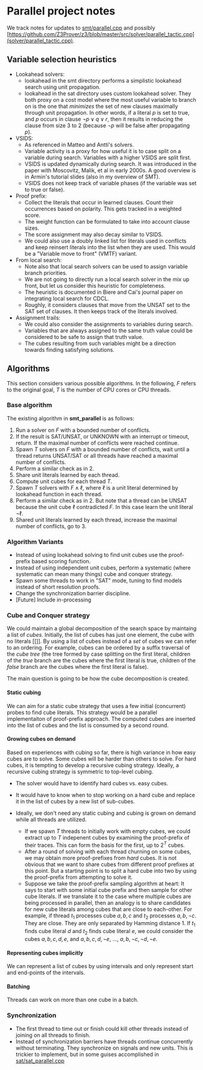 # Parallel project notes



We track notes for updates to 
[smt/parallel.cpp](https://github.com/Z3Prover/z3/blob/master/src/smt/smt_parallel.cpp) 
and possibly 
[https://github.com/Z3Prover/z3/blob/master/src/solver/parallel_tactic.cpp](solver/parallel_tactic.cpp).





## Variable selection heuristics



* Lookahead solvers:
  * lookahead in the smt directory performs a simplistic lookahead search using unit propagation.
  * lookahead in the sat directory uses custom lookahead solver.
  They both proxy on a cost model where the most useful variable to branch on is the one that _minimizes_ the set of new clauses maximally
  through unit propagation. In other words, if a literal _p_ is set to true, and _p_ occurs in clause $\neg p \vee q \vee r$, then it results in 
  reducing the clause from size 3 to 2 (because $\neg p$ will be false after propagating _p_).
* VSIDS:
  * As referenced in Matteo and Antti's solvers. 
  * Variable activity is a proxy for how useful it is to case split on a variable during search. Variables with a higher VSIDS are split first.
  * VSIDS is updated dynamically during search. It was introduced in the paper with Moscovitz, Malik, et al in early 2000s. A good overview is in Armin's tutorial slides (also in my overview of SMT). 
  * VSIDS does not keep track of variable phases (if the variable was set to true or false).
* Proof prefix:
  * Collect the literals that occur in learned clauses. Count their occurrences based on polarity. This gets tracked in a weighted score.
  * The weight function can be formulated to take into account clause sizes.
  * The score assignment may also decay similar to VSIDS. 
  * We could also use a doubly linked list for literals used in conflicts and keep reinsert literals into the list when they are used. This would be a "Variable move to front" (VMTF) variant.
* From local search:
  * Note also that local search solvers can be used to assign variable branch priorities. 
  * We are not going to directly run a local search solver in the mix up front, but let us consider this heuristic for completeness.
  * The heuristic is documented in Biere and Cai's journal paper on integrating local search for CDCL. 
  * Roughly, it considers clauses that move from the UNSAT set to the SAT set of clauses. It then keeps track of the literals involved.
* Assignment trails:
  * We could also consider the assignments to variables during search. 
  * Variables that are always assigned to the same truth value could be considered to be safe to assign that truth value. 
  * The cubes resulting from such variables might be a direction towards finding satisfying solutions.
  

## Algorithms



This section considers various possible algorithms. 
In the following, $F$ refers to the original goal, $T$ is the number of CPU cores or CPU threads.

### Base algorithm

The existing algorithm in <b>smt_parallel</b> is as follows:

1. Run a solver on $F$ with a bounded number of conflicts.
2. If the result is SAT/UNSAT, or UNKNOWN with an interrupt or timeout, return. If the maximal number of conflicts were reached continue.
3. Spawn $T$ solvers on $F$ with a bounded number of conflicts, wait until a thread returns UNSAT/SAT or all threads have reached a maximal number of conflicts.
4. Perform a similar check as in 2.
5. Share unit literals learned by each thread.
6. Compute unit cubes for each thread $T$.
7. Spawn $T$ solvers with $F \wedge \ell$, where $\ell$ is a unit literal determined by lookahead function in each thread.
8. Perform a similar check as in 2. But note that a thread can be UNSAT because the unit cube $\ell$ contradicted $F$. In this case learn the unit literal $\neg \ell$.
9. Shared unit literals learned by each thread, increase the maximal number of conflicts, go to 3.

### Algorithm Variants

* Instead of using lookahead solving to find unit cubes use the proof-prefix based scoring function.
* Instead of using independent unit cubes, perform a systematic (where systematic can mean many things) cube and conquer strategy.
* Spawn some threads to work in "SAT" mode, tuning to find models instead of short resolution proofs.
* Change the synchronization barrier discipline.
* [Future] Include in-processing 

### Cube and Conquer strategy

We could maintain a global decomposition of the search space by maintaing a list of _cubes_.
Initially, the list of cubes has just one element, the cube with no literals $[ [] ]$.
By using a list of cubes instead of a _set_ of cubes we can refer to an ordering.
For example, cubes can be ordered by a suffix traversal of the _cube tree_ (the tree formed by
case splitting on the first literal, children of the _true_ branch are the cubes where the first
literal is true, children of the _false_ branch are the cubes where the first literal is false).

The main question is going to be how the cube decomposition is created.

#### Static cubing
We can aim for a static cube strategy that uses a few initial (concurrent) probes to find cube literals.
This strategy would be a parallel implementaiton of proof-prefix approach. The computed cubes are inserted
into the list of cubes and the list is consumed by a second round.

#### Growing cubes on demand
Based on experiences with cubing so far, there is high variance in how easy cubes are to solve.
Some cubes will be harder than others to solve. For hard cubes, it is tempting to develop a recursive
cubing strategy. Ideally, a recursive cubing strategy is symmetric to top-level cubing.

* The solver would have to identify hard cubes vs. easy cubes.
* It would have to know when to stop working on a hard cube and replace it in the list of cubes by
  a new list of sub-cubes.

* Ideally, we don't need any static cubing and cubing is grown on demand while all threads are utilized.
  * If we spawn $T$ threads to initially work with empty cubes, we could extract up to $T$ indepenent cubes
    by examining the proof-prefix of their traces. This can form the basis for the first, up to $2^T$ cubes.
  * After a round of solving with each thread churning on some cubes, we may obtain more proof-prefixes from
    _hard_ cubes. It is not obvious that we want to share cubes from different proof prefixes at this point.
    But a starting point is to split a hard cube into two by using the proof-prefix from attempting to solve it.    
  * Suppose we take the proof-prefix sampling algorithm at heart: It says to start with some initial cube prefix
    and then sample for other cube literals. If we translate it to the case where multiple cubes are being processed
    in parallel, then an analogy is to share candidates for new cube literals among cubes that are close to each-other.
    For example, if thread $t_1$ processes cube $a, b, c$ and $t_2$ processes $a,b, \neg c$. They are close. They are only
    separated by Hamming distance 1. If $t_1$ finds cube literal $d$ and $t_2$ finds cube literal $e$, we could consider the cubes
    $a, b, c, d, e$, and $a, b, c, d, \neg e$, $\ldots$, $a, b, \neg c, \neg d, \neg e$.

#### Representing cubes implicitly

We can represent a list of cubes by using intervals and only represent start and end-points of the intervals.

#### Batching
Threads can work on more than one cube in a batch.

### Synchronization

* The first thread to time out or finish could kill other threads instead of joining on all threads to finish.
* Instead of synchronization barriers have threads continue concurrently without terminating. They synchronize on signals and new units. This is trickier to implement, but in some guises accomplished in [sat/sat_parallel.cpp](https://github.com/Z3Prover/z3/blob/master/src/sat/sat_parallel.cpp)
